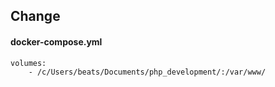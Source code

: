 ## Change

#### docker-compose.yml
    volumes:
        - /c/Users/beats/Documents/php_development/:/var/www/

        
